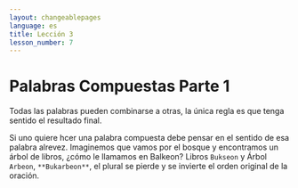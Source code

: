 ```yaml
---
layout: changeablepages
language: es
title: Lección 3
lesson_number: 7
---
```


# Palabras Compuestas Parte 1

Todas las palabras pueden combinarse a otras, la única regla es que tenga sentido el resultado final.

Si uno quiere hcer una palabra compuesta debe pensar en el sentido de esa palabra alrevez. Imaginemos que vamos por el bosque y encontramos un árbol de libros, ¿cómo le llamamos en Balkeon? Libros `Bukseon` y Árbol `Arbeon`, `**Bukarbeon**`, el plural se pierde y se invierte el orden original de la oración.

